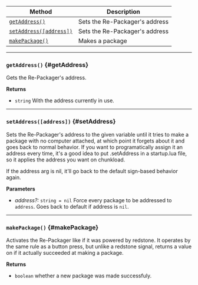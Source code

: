 | Method                                 | Description                                                  |
| -------------------------------------- | ------------------------------------------------------------ |
| [`getAddress()`](#getAddress)            | Sets the Re-Packager's address |
| [`setAddress([address])`](#setAddress)            | Sets the Re-Packager's address |
| [`makePackage()`](#makePackage)            | Makes a package |

---

### `getAddress()` {#getAddress}

Gets the Re-Packager's address.

**Returns**

- `string` With the address currently in use. 

---

### `setAddress([address])` {#setAddress}

Sets the Re-Packager's address to the given variable until it tries to make a package with no computer attached, at which point it forgets about it and goes back to normal behavior.
If you want to programatically assign it an address every time, it's a good idea to put .setAddress in a startup.lua file, so it applies the address you want on chunkload.

If the address arg is nil, it'll go back to the default sign-based behavior again.

**Parameters**

- _address?:_ `string = nil` Force every package to be addressed to `address`. Goes back to default if address is `nil`.

---

### `makePackage()` {#makePackage}

Activates the Re-Packager like if it was powered by redstone. It operates by the same rule as a button press, but unlike a redstone signal, returns a value on if it actually succeeded at making a package.

**Returns**
- `boolean` whether a new package was made successfuly.

